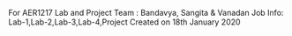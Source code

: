 For AER1217 Lab and Project
  Team : Bandavya, Sangita & Vanadan
  Job Info: Lab-1,Lab-2,Lab-3,Lab-4,Project
  Created on 18th January 2020
